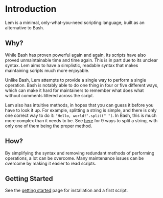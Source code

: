 # Introduction

Lem is a minimal, only-what-you-need scripting language, built as an alternative to Bash.

## Why?

While Bash has proven powerful again and again, its scripts have also proved unmaintainable time and time again. This is in part due to its unclear syntax. Lem aims to have a simplistic, readable syntax that makes maintaining scripts much more enjoyable.

Unlike Bash, Lem attempts to provide a single way to perform a single operation. Bash is notably able to do one thing in four or five different ways, which can make it hard for maintainers to remember what does what without comments littered across the script.

Lem also has intuitive methods, in hopes that you can guess it before you have to look it up. For example, splitting a string is simple, and there is only one correct way to do it: `"Hello, world!".split(" ")`. In Bash, this is much more complex than it needs to be. See [here](https://stackoverflow.com/a/45201229) for 9 ways to split a string, with only one of them being the proper method.

## How?

By simplifying the syntax and removing redundant methods of performing operations, a lot can be overcome. Many maintenance issues can be overcome by making it easier to read scripts.

## Getting Started
See the [getting started](./getting-started.md) page for installation and a first script.
